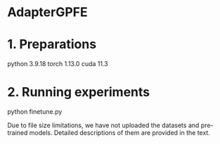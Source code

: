 # AdapterGPFE





# 1. Preparations
python                3.9.18
torch                 1.13.0
cuda                  11.3



# 2. Running experiments
python finetune.py



Due to file size limitations, we have not uploaded the datasets and pre-trained models. Detailed descriptions of them are provided in the text.


